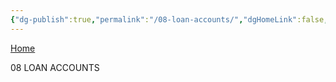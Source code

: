 ```yaml
---
{"dg-publish":true,"permalink":"/08-loan-accounts/","dgHomeLink":false,"dgPassFrontmatter":false}
---
```


[Home](https://celsiusneo2022.netlify.app/)

08 LOAN ACCOUNTS